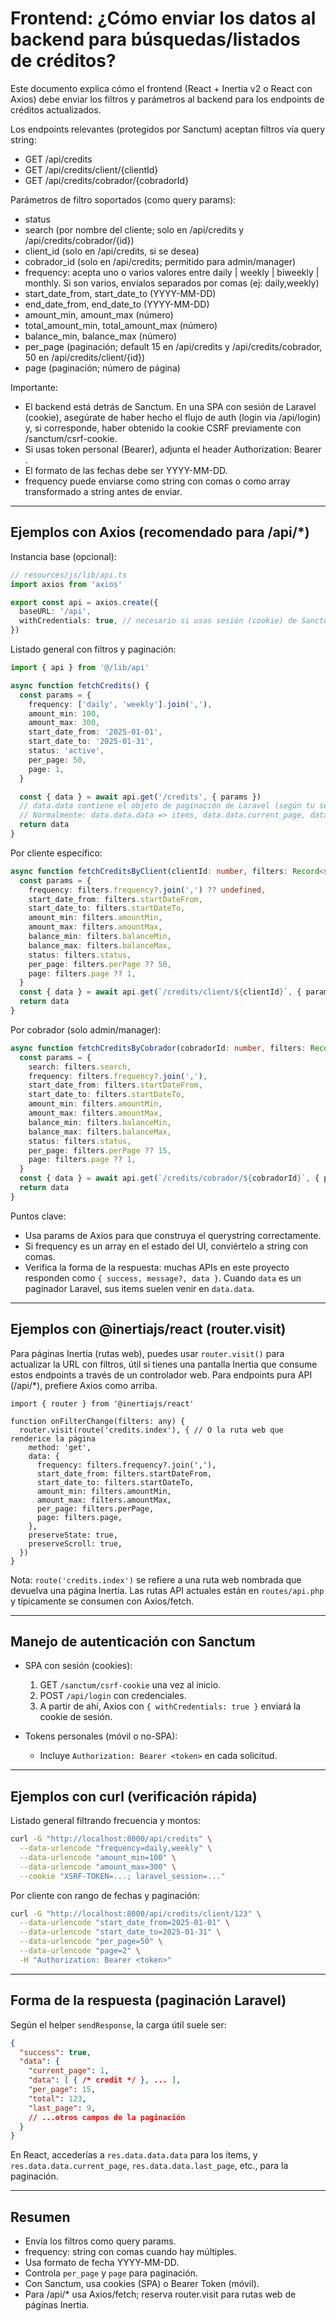 # Frontend: ¿Cómo enviar los datos al backend para búsquedas/listados de créditos?

Este documento explica cómo el frontend (React + Inertia v2 o React con Axios) debe enviar los filtros y parámetros al backend para los endpoints de créditos actualizados.

Los endpoints relevantes (protegidos por Sanctum) aceptan filtros vía query string:
- GET /api/credits
- GET /api/credits/client/{clientId}
- GET /api/credits/cobrador/{cobradorId}

Parámetros de filtro soportados (como query params):
- status
- search (por nombre del cliente; solo en /api/credits y /api/credits/cobrador/{id})
- client_id (solo en /api/credits, si se desea)
- cobrador_id (solo en /api/credits; permitido para admin/manager)
- frequency: acepta uno o varios valores entre daily | weekly | biweekly | monthly. Si son varios, envíalos separados por comas (ej: daily,weekly)
- start_date_from, start_date_to (YYYY-MM-DD)
- end_date_from, end_date_to (YYYY-MM-DD)
- amount_min, amount_max (número)
- total_amount_min, total_amount_max (número)
- balance_min, balance_max (número)
- per_page (paginación; default 15 en /api/credits y /api/credits/cobrador, 50 en /api/credits/client/{id})
- page (paginación; número de página)

Importante:
- El backend está detrás de Sanctum. En una SPA con sesión de Laravel (cookie), asegúrate de haber hecho el flujo de auth (login via /api/login) y, si corresponde, haber obtenido la cookie CSRF previamente con /sanctum/csrf-cookie.
- Si usas token personal (Bearer), adjunta el header Authorization: Bearer <token>.
- El formato de las fechas debe ser YYYY-MM-DD.
- frequency puede enviarse como string con comas o como array transformado a string antes de enviar.

---

## Ejemplos con Axios (recomendado para /api/*)

Instancia base (opcional):

```ts
// resources/js/lib/api.ts
import axios from 'axios'

export const api = axios.create({
  baseURL: '/api',
  withCredentials: true, // necesario si usas sesión (cookie) de Sanctum
})
```

Listado general con filtros y paginación:

```ts
import { api } from '@/lib/api'

async function fetchCredits() {
  const params = {
    frequency: ['daily', 'weekly'].join(','),
    amount_min: 100,
    amount_max: 300,
    start_date_from: '2025-01-01',
    start_date_to: '2025-01-31',
    status: 'active',
    per_page: 50,
    page: 1,
  }

  const { data } = await api.get('/credits', { params })
  // data.data contiene el objeto de paginación de Laravel (según tu sendResponse)
  // Normalmente: data.data.data => items, data.data.current_page, data.data.last_page, etc.
  return data
}
```

Por cliente específico:

```ts
async function fetchCreditsByClient(clientId: number, filters: Record<string, any> = {}) {
  const params = {
    frequency: filters.frequency?.join(',') ?? undefined,
    start_date_from: filters.startDateFrom,
    start_date_to: filters.startDateTo,
    amount_min: filters.amountMin,
    amount_max: filters.amountMax,
    balance_min: filters.balanceMin,
    balance_max: filters.balanceMax,
    status: filters.status,
    per_page: filters.perPage ?? 50,
    page: filters.page ?? 1,
  }
  const { data } = await api.get(`/credits/client/${clientId}`, { params })
  return data
}
```

Por cobrador (solo admin/manager):

```ts
async function fetchCreditsByCobrador(cobradorId: number, filters: Record<string, any> = {}) {
  const params = {
    search: filters.search,
    frequency: filters.frequency?.join(','),
    start_date_from: filters.startDateFrom,
    start_date_to: filters.startDateTo,
    amount_min: filters.amountMin,
    amount_max: filters.amountMax,
    balance_min: filters.balanceMin,
    balance_max: filters.balanceMax,
    status: filters.status,
    per_page: filters.perPage ?? 15,
    page: filters.page ?? 1,
  }
  const { data } = await api.get(`/credits/cobrador/${cobradorId}`, { params })
  return data
}
```

Puntos clave:
- Usa params de Axios para que construya el querystring correctamente.
- Si frequency es un array en el estado del UI, conviértelo a string con comas.
- Verifica la forma de la respuesta: muchas APIs en este proyecto responden como `{ success, message?, data }`. Cuando `data` es un paginador Laravel, sus items suelen venir en `data.data`.

---

## Ejemplos con @inertiajs/react (router.visit)

Para páginas Inertia (rutas web), puedes usar `router.visit()` para actualizar la URL con filtros, útil si tienes una pantalla Inertia que consume estos endpoints a través de un controlador web. Para endpoints pura API (/api/*), prefiere Axios como arriba.

```tsx
import { router } from '@inertiajs/react'

function onFilterChange(filters: any) {
  router.visit(route('credits.index'), { // O la ruta web que renderice la página
    method: 'get',
    data: {
      frequency: filters.frequency?.join(','),
      start_date_from: filters.startDateFrom,
      start_date_to: filters.startDateTo,
      amount_min: filters.amountMin,
      amount_max: filters.amountMax,
      per_page: filters.perPage,
      page: filters.page,
    },
    preserveState: true,
    preserveScroll: true,
  })
}
```

Nota: `route('credits.index')` se refiere a una ruta web nombrada que devuelva una página Inertia. Las rutas API actuales están en `routes/api.php` y típicamente se consumen con Axios/fetch.

---

## Manejo de autenticación con Sanctum

- SPA con sesión (cookies):
  1) GET `/sanctum/csrf-cookie` una vez al inicio.
  2) POST `/api/login` con credenciales.
  3) A partir de ahí, Axios con `{ withCredentials: true }` enviará la cookie de sesión.

- Tokens personales (móvil o no-SPA):
  - Incluye `Authorization: Bearer <token>` en cada solicitud.

---

## Ejemplos con curl (verificación rápida)

Listado general filtrando frecuencia y montos:

```bash
curl -G "http://localhost:8000/api/credits" \
  --data-urlencode "frequency=daily,weekly" \
  --data-urlencode "amount_min=100" \
  --data-urlencode "amount_max=300" \
  --cookie "XSRF-TOKEN=...; laravel_session=..."
```

Por cliente con rango de fechas y paginación:

```bash
curl -G "http://localhost:8000/api/credits/client/123" \
  --data-urlencode "start_date_from=2025-01-01" \
  --data-urlencode "start_date_to=2025-01-31" \
  --data-urlencode "per_page=50" \
  --data-urlencode "page=2" \
  -H "Authorization: Bearer <token>"
```

---

## Forma de la respuesta (paginación Laravel)

Según el helper `sendResponse`, la carga útil suele ser:

```json
{
  "success": true,
  "data": {
    "current_page": 1,
    "data": [ { /* credit */ }, ... ],
    "per_page": 15,
    "total": 123,
    "last_page": 9,
    // ...otros campos de la paginación
  }
}
```

En React, accederías a `res.data.data.data` para los ítems, y `res.data.data.current_page`, `res.data.data.last_page`, etc., para la paginación.

---

## Resumen
- Envía los filtros como query params.
- frequency: string con comas cuando hay múltiples.
- Usa formato de fecha YYYY-MM-DD.
- Controla `per_page` y `page` para paginación.
- Con Sanctum, usa cookies (SPA) o Bearer Token (móvil).
- Para /api/* usa Axios/fetch; reserva router.visit para rutas web de páginas Inertia.
